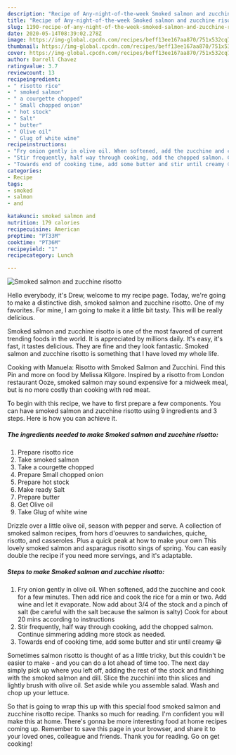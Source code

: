 ```yaml
---
description: "Recipe of Any-night-of-the-week Smoked salmon and zucchine risotto"
title: "Recipe of Any-night-of-the-week Smoked salmon and zucchine risotto"
slug: 1190-recipe-of-any-night-of-the-week-smoked-salmon-and-zucchine-risotto
date: 2020-05-14T08:39:02.278Z
image: https://img-global.cpcdn.com/recipes/beff13ee167aa870/751x532cq70/smoked-salmon-and-zucchine-risotto-recipe-main-photo.jpg
thumbnail: https://img-global.cpcdn.com/recipes/beff13ee167aa870/751x532cq70/smoked-salmon-and-zucchine-risotto-recipe-main-photo.jpg
cover: https://img-global.cpcdn.com/recipes/beff13ee167aa870/751x532cq70/smoked-salmon-and-zucchine-risotto-recipe-main-photo.jpg
author: Darrell Chavez
ratingvalue: 3.7
reviewcount: 13
recipeingredient:
- " risotto rice"
- " smoked salmon"
- " a courgette chopped"
- " Small chopped onion"
- " hot stock"
- " Salt"
- " butter"
- " Olive oil"
- " Glug of white wine"
recipeinstructions:
- "Fry onion gently in olive oil. When softened, add the zucchine and cook for a few minutes. Then add rice and cook the rice for a min or two. Add wine and let it evaporate. Now add about 3/4 of the stock and a pinch of salt (be careful with the salt because the salmon is salty) Cook for about 20 mins according to instructions"
- "Stir frequently, half way through cooking, add the chopped salmon. Continue simmering adding more stock as needed."
- "Towards end of cooking time, add some butter and stir until creamy 😀"
categories:
- Recipe
tags:
- smoked
- salmon
- and

katakunci: smoked salmon and 
nutrition: 179 calories
recipecuisine: American
preptime: "PT33M"
cooktime: "PT36M"
recipeyield: "1"
recipecategory: Lunch

---
```



![Smoked salmon and zucchine risotto](https://img-global.cpcdn.com/recipes/beff13ee167aa870/751x532cq70/smoked-salmon-and-zucchine-risotto-recipe-main-photo.jpg)

Hello everybody, it's Drew, welcome to my recipe page. Today, we're going to make a distinctive dish, smoked salmon and zucchine risotto. One of my favorites. For mine, I am going to make it a little bit tasty. This will be really delicious.

Smoked salmon and zucchine risotto is one of the most favored of current trending foods in the world. It is appreciated by millions daily. It's easy, it's fast, it tastes delicious. They are fine and they look fantastic. Smoked salmon and zucchine risotto is something that I have loved my whole life.

Cooking with Manuela: Risotto with Smoked Salmon and Zucchini. Find this Pin and more on food by Melissa Kilgore. Inspired by a risotto from London restaurant Ooze, smoked salmon may sound expensive for a midweek meal, but is no more costly than cooking with red meat.


To begin with this recipe, we have to first prepare a few components. You can have smoked salmon and zucchine risotto using 9 ingredients and 3 steps. Here is how you can achieve it.

<!--inarticleads1-->

##### The ingredients needed to make Smoked salmon and zucchine risotto:

1. Prepare  risotto rice
1. Take  smoked salmon
1. Take  a courgette chopped
1. Prepare  Small chopped onion
1. Prepare  hot stock
1. Make ready  Salt
1. Prepare  butter
1. Get  Olive oil
1. Take  Glug of white wine


Drizzle over a little olive oil, season with pepper and serve. A collection of smoked salmon recipes, from hors d&#39;oeuvres to sandwiches, quiche, risotto, and casseroles. Plus a quick peak at how to make your own This lovely smoked salmon and asparagus risotto sings of spring. You can easily double the recipe if you need more servings, and it&#39;s adaptable. 

<!--inarticleads2-->

##### Steps to make Smoked salmon and zucchine risotto:

1. Fry onion gently in olive oil. When softened, add the zucchine and cook for a few minutes. Then add rice and cook the rice for a min or two. Add wine and let it evaporate. Now add about 3/4 of the stock and a pinch of salt (be careful with the salt because the salmon is salty) Cook for about 20 mins according to instructions
1. Stir frequently, half way through cooking, add the chopped salmon. Continue simmering adding more stock as needed.
1. Towards end of cooking time, add some butter and stir until creamy 😀


Sometimes salmon risotto is thought of as a little tricky, but this couldn&#39;t be easier to make - and you can do a lot ahead of time too. The next day simply pick up where you left off, adding the rest of the stock and finishing with the smoked salmon and dill. Slice the zucchini into thin slices and lightly brush with olive oil. Set aside while you assemble salad. Wash and chop up your lettuce. 

So that is going to wrap this up with this special food smoked salmon and zucchine risotto recipe. Thanks so much for reading. I'm confident you will make this at home. There's gonna be more interesting food at home recipes coming up. Remember to save this page in your browser, and share it to your loved ones, colleague and friends. Thank you for reading. Go on get cooking!
